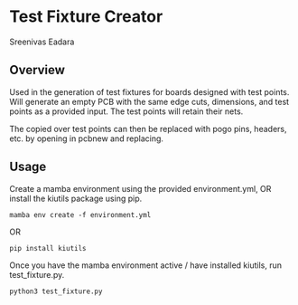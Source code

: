 # Test Fixture Creator
Sreenivas Eadara

## Overview
Used in the generation of test fixtures for boards designed with test points.
Will generate an empty PCB with the same edge cuts, dimensions, and test points as a provided input. The test points will retain their nets.

The copied over test points can then be replaced with pogo pins, headers, etc. by opening in pcbnew and replacing.

## Usage
Create a mamba environment using the provided environment.yml, OR install the kiutils package using pip.

```
mamba env create -f environment.yml
```

OR

```
pip install kiutils
```

Once you have the mamba environment active / have installed kiutils, run test_fixture.py.

```
python3 test_fixture.py
```
